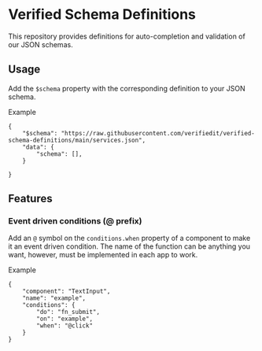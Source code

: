 # Verified Schema Definitions

This repository provides definitions for auto-completion and validation of our JSON schemas.

## Usage

Add the `$schema` property with the corresponding definition to your JSON schema.

Example

```
{
    "$schema": "https://raw.githubusercontent.com/verifiedit/verified-schema-definitions/main/services.json",
    "data": {
        "schema": [],
    }

}
```

## Features

### Event driven conditions (@ prefix)

Add an `@` symbol on the `conditions.when` property of a component to make it an event driven condition. The name of the
function can be anything you want, however, must be implemented in each app to work.

Example

```
{
    "component": "TextInput",
    "name": "example",
    "conditions": {
        "do": "fn_submit",
        "on": "example",
        "when": "@click"
    }
}
```
